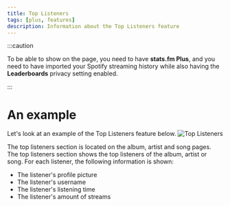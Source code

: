 ```yaml
---
title: Top Listeners
tags: [plus, features]
description: Information about the Top Listeners feature
---
```


:::caution

To be able to show on the page, you need to have **stats.fm Plus**, and you need to have imported your Spotify streaming history while also having the **Leaderboards** privacy setting enabled.

:::

# An example

Let's look at an example of the Top Listeners feature below.
![Top Listeners](/img/features/top-listeners/example.png)

The top listeners section is located on the album, artist and song pages. The top listeners section shows the top listeners of the album, artist or song. For each listener, the following information is shown:

- The listener's profile picture
- The listener's username
- The listener's listening time
- The listener's amount of streams

